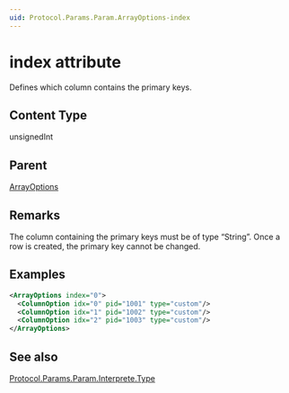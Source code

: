 ```yaml
---
uid: Protocol.Params.Param.ArrayOptions-index
---
```


# index attribute

Defines which column contains the primary keys.

## Content Type

unsignedInt

## Parent

[ArrayOptions](xref:Protocol.Params.Param.ArrayOptions)

## Remarks

The column containing the primary keys must be of type “String”. Once a row is created, the primary key cannot be changed.

## Examples

```xml
<ArrayOptions index="0">
  <ColumnOption idx="0" pid="1001" type="custom"/>
  <ColumnOption idx="1" pid="1002" type="custom"/>
  <ColumnOption idx="2" pid="1003" type="custom"/>
</ArrayOptions>
```

## See also

[Protocol.Params.Param.Interprete.Type](xref:Protocol.Params.Param.Interprete.Type)
